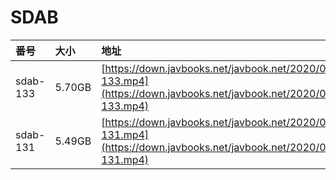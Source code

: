 # SDAB

| 番号 | 大小 | 地址 |
| :--- | :--- | :--- |
| sdab-133 | 5.70GB | [https://down.javbooks.net/javbook.net/2020/06/22/sdab-133.mp4](https://down.javbooks.net/javbook.net/2020/06/22/sdab-133.mp4) |
| sdab-131 | 5.49GB | [https://down.javbooks.net/javbook.net/2020/06/21/sdab-131.mp4](https://down.javbooks.net/javbook.net/2020/06/21/sdab-131.mp4) |



